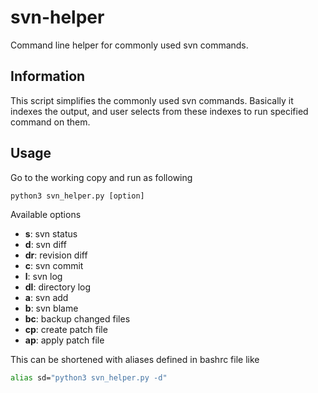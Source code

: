 svn-helper
============

Command line helper for commonly used svn commands.

Information
-----------

This script simplifies the commonly used svn commands. Basically it indexes the output, and user selects from these indexes to run specified command on them.

Usage
-----
Go to the working copy and run as following

```python
python3 svn_helper.py [option]
```

Available options
* **s**: svn status
* **d**: svn diff
* **dr**: revision diff
* **c**: svn commit
* **l**: svn log
* **dl**: directory log
* **a**: svn add
* **b**: svn blame
* **bc**: backup changed files
* **cp**: create patch file
* **ap**: apply patch file


This can be shortened with aliases defined in bashrc file like

```bash
alias sd="python3 svn_helper.py -d"
```
